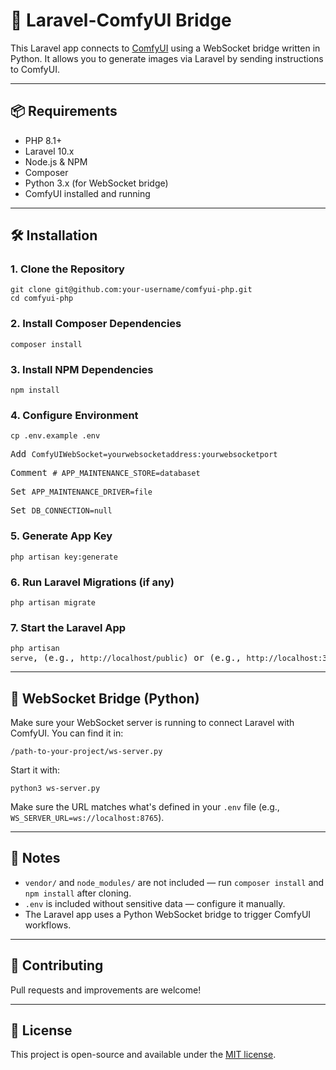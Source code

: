   <h1>🚀 Laravel-ComfyUI Bridge</h1>

  <p>This Laravel app connects to <a href="https://github.com/comfyanonymous/ComfyUI" target="_blank">ComfyUI</a> using a WebSocket bridge written in Python. It allows you to generate images via Laravel by sending instructions to ComfyUI.</p>

  <hr>

  <h2>📦 Requirements</h2>
  <ul>
    <li>PHP 8.1+</li>
    <li>Laravel 10.x</li>
    <li>Node.js & NPM</li>
    <li>Composer</li>
    <li>Python 3.x (for WebSocket bridge)</li>
    <li>ComfyUI installed and running</li>
  </ul>

  <hr>

  <h2>🛠️ Installation</h2>

  <h3>1. Clone the Repository</h3>
  <pre><code>git clone git@github.com:your-username/comfyui-php.git
cd comfyui-php</code></pre>

  <h3>2. Install Composer Dependencies</h3>
  <pre><code>composer install</code></pre>

  <h3>3. Install NPM Dependencies</h3>
  <pre><code>npm install</code></pre>

  <h3>4. Configure Environment</h3>
  <pre><code>cp .env.example .env</code></pre>
  <pre>Add <code>ComfyUIWebSocket=yourwebsocketaddress:yourwebsocketport</code></pre>
  <pre>Comment <code># APP_MAINTENANCE_STORE=databaset</code></pre>
  <pre>Set <code>APP_MAINTENANCE_DRIVER=file</code></pre>
  <pre>Set <code>DB_CONNECTION=null</code></pre>
  
  <h3>5. Generate App Key</h3>
  <pre><code>php artisan key:generate</code></pre>

  <h3>6. Run Laravel Migrations (if any)</h3>
  <pre><code>php artisan migrate</code></pre>

  <h3>7. Start the Laravel App</h3>
  <pre><code>php artisan serve</code>, (e.g., <code>http://localhost/public</code>) or (e.g., <code>http://localhost:3000</code>) </pre>

  <hr>

  <h2>🔌 WebSocket Bridge (Python)</h2>
  <p>Make sure your WebSocket server is running to connect Laravel with ComfyUI. You can find it in:</p>
  <pre><code>/path-to-your-project/ws-server.py</code></pre>

  <p>Start it with:</p>
  <pre><code>python3 ws-server.py</code></pre>

  <p>Make sure the URL matches what's defined in your <code>.env</code> file (e.g., <code>WS_SERVER_URL=ws://localhost:8765</code>).</p>

  <hr>

  <h2>📂 Notes</h2>
  <ul>
    <li><code>vendor/</code> and <code>node_modules/</code> are not included — run <code>composer install</code> and <code>npm install</code> after cloning.</li>
    <li><code>.env</code> is included without sensitive data — configure it manually.</li>
    <li>The Laravel app uses a Python WebSocket bridge to trigger ComfyUI workflows.</li>
  </ul>

  <hr>

  <h2>🤝 Contributing</h2>
  <p>Pull requests and improvements are welcome!</p>

  <hr>

  <h2>📝 License</h2>
  <p>This project is open-source and available under the <a href="LICENSE">MIT license</a>.</p>

